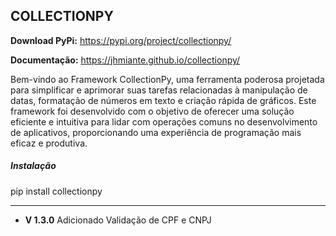 <link rel="stylesheet" href="https://stackpath.bootstrapcdn.com/bootstrap/4.3.1/css/bootstrap.min.css">

## COLLECTIONPY

<b>Download PyPi:</b> <a class="text-decoration-none text-dark" href="https://pypi.org/project/collectionpy/" target="_blank">https://pypi.org/project/collectionpy/</a>

<b>Documentação:</b> <a class="text-decoration-none text-dark" href="https://jhmiante.github.io/collectionpy/" target="_blank">https://jhmiante.github.io/collectionpy/</a>


<p class="mt-2">Bem-vindo ao Framework CollectionPy, uma ferramenta poderosa projetada para simplificar e aprimorar suas tarefas relacionadas à manipulação de datas, formatação de números em texto e criação rápida de gráficos. Este framework foi desenvolvido com o objetivo de oferecer uma solução eficiente e intuitiva para lidar com operações comuns no desenvolvimento de aplicativos, proporcionando uma experiência de programação mais eficaz e produtiva.</p>

<h5 class="mt-4">Instalação</h5>
<p class="mt-2 border border-4 p-2 text-primary">pip install collectionpy</p>

<hr>

<ul>
<li><b>V 1.3.0</b> Adicionado Validação de CPF e CNPJ</li>
</ul>
